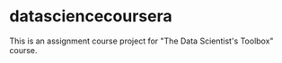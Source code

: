 # datasciencecoursera
This is an assignment course project for "The Data Scientist's Toolbox" course.
